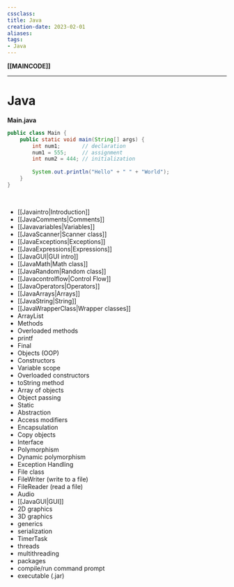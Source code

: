 ```yaml
---
cssclass:
title: Java
creation-date: 2023-02-01
aliases:
tags:
- Java
---
```

**[[MAINCODE]]**

---
# Java
**Main.java**
```java
public class Main {
    public static void main(String[] args) {
	    int num1;       // declaration
	    num1 = 555;     // assignment
	    int num2 = 444; // initialization
	    
        System.out.println("Hello" + " " + "World");
    }
}
```
<br>

- [[Javaintro|Introduction]]
- [[JavaComments|Comments]]
- [[Javavariables|Variables]]
- [[JavaScanner|Scanner class]]
- [[JavaExceptions|Exceptions]]
- [[JavaExpressions|Expressions]]
- [[JavaGUI|GUI intro]]
- [[JavaMath|Math class]]
- [[JavaRandom|Random class]]
- [[Javacontrolflow|Control Flow]]
- [[JavaOperators|Operators]]
- [[JavaArrays|Arrays]]
- [[JavaString|String]]
- [[JavaWrapperClass|Wrapper classes]]
- ArrayList
- Methods
- Overloaded methods
- printf
- Final
- Objects (OOP)
- Constructors
- Variable scope
- Overloaded constructors
- toString method
- Array of objects
- Object passing
- Static
- Abstraction
- Access modifiers
- Encapsulation
- Copy objects
- Interface
- Polymorphism
- Dynamic polymorphism
- Exception Handling
- File class
- FileWriter (write to a file)
- FileReader (read a file)
- Audio
- [[JavaGUI|GUI]]
- 2D graphics
- 3D graphics
- generics
- serialization
- TimerTask
- threads
- multithreading
- packages
- compile/run command prompt
- executable (.jar)